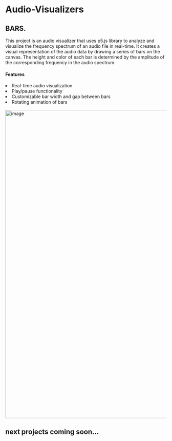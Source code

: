# Audio-Visualizers
## BARS.
This project is an audio visualizer that uses p5.js library to analyze and visualize the frequency spectrum of an audio file in real-time. 
It creates a visual representation of the audio data by drawing a series of bars on the canvas. The height and color of each bar is determined by 
the amplitude of the corresponding frequency in the audio spectrum.

#### Features
<li>Real-time audio visualization</li>
<li>Play/pause functionality</li>
<li>Customizable bar width and gap between bars</li>
<li>Rotating animation of bars</li>
<br>
<img width="960" alt="image" src="https://user-images.githubusercontent.com/74207315/229544450-7e0e0a27-9635-4643-a55a-94ab0b323fab.png">


## next projects coming soon...
